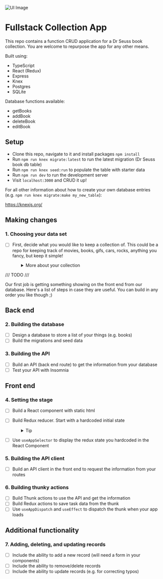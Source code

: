 
![UI Image](https://github.com/patnz/dr-seuss-collection/assets/114084721/e4dfe90b-a17c-4bca-a047-eb9afcc0a2d9)

# Fullstack Collection App

This repo contains a function CRUD application for a Dr Seuss book collection.
You are welcome to repurpose the app for any other means.

Built using:

- TypeScript
- React (Redux)
- Express
- Knex
- Postgres
- SQLite

Database functions available:

- getBooks
- addBook
- deleteBook
- editBook

## Setup

- Clone this repo, navigate to it and install packages `npm install`
- Run `npm run knex migrate:latest` to run the latest migration (Dr Seuss book db table)
- Run `npm run knex seed:run` to populate the table with starter data
- Run `npm run dev` to run the development server
- Visit `localhost:3000` and CRUD it up!

For all other information about how to create your own database entries (e.g. `npm run knex migrate:make my_new_table`):

https://knexjs.org/

## Making changes

### 1. Choosing your data set

- [ ] First, decide what you would like to keep a collection of. This could be a repo for keeping track of movies, books, gifs, cars, rocks, anything you fancy, but keep it simple!
  <details style="padding-left: 2em">
    <summary>More about your collection</summary>

    **Note:** the aim is to have some simple data. If you think you might need more than one database table, or have lots of details you want to store, how could you simplify the information you're keeping track of? Leave more complex data until later in the project. For example, I want to keep track of books that I want to read, ones that I have read, and ones that I own. To start with though, let's keep track of the books themselves. My data might look like:

/// TODO ///

Our first job is getting something showing on the front end from our database. Here's a list of steps in case they are useful. You can build in any order you like though ;)

## Back end

### 2. Building the database

- [ ] Design a database to store a list of your things (e.g. books)
- [ ] Build the migrations and seed data

### 3. Building the API
- [ ] Build an API (back end route) to get the information from your database
- [ ] Test your API with Insomnia

## Front end

### 4. Setting the stage

- [ ] Build a React component with static html
- [ ] Build Redux reducer. Start with a hardcoded initial state
  <details style="padding-left: 2em">
    <summary>Tip</summary>
    
    For example:
    ```js
    const initialState = [{ id: 1, title: 'Ready Player One', author: 'Ernest Cline' }]
    ```
  </details>

- [ ] Use `useAppSelector` to display the redux state you hardcoded in the React Component

### 5. Building the API client
- [ ] Build an API client in the front end to request the information from your routes

### 6. Building thunky actions
- [ ] Build Thunk actions to use the API and get the information
- [ ] Build Redux actions to save task data from the thunk
- [ ] Use `useAppDispatch` and `useEffect` to dispatch the thunk when your app loads

## Additional functionality

### 7. Adding, deleting, and updating records
- [ ] Include the ability to add a new record (will need a form in your components)
- [ ] Include the ability to remove/delete records
- [ ] Include the ability to update records (e.g. for correcting typos)
